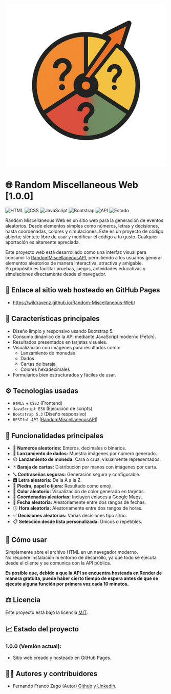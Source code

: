 ![Random-Miscellaneous-Web](https://github.com/WildRavenZ/Random-Miscellaneous-Web/blob/master/Backend/imgs/Otras/icon.png)

# 🌐 Random Miscellaneous Web [1.0.0]

![HTML](https://img.shields.io/badge/HTML-5-orange?logo=html5&logoColor=white)
![CSS](https://img.shields.io/badge/CSS-3-blue?logo=css3&logoColor=white)
![JavaScript](https://img.shields.io/badge/JavaScript-ES6-yellow?logo=javascript)
![Bootstrap](https://img.shields.io/badge/Bootstrap-5.3.3-purple?logo=bootstrap)
![API](https://img.shields.io/badge/API-RESTful-brightgreen)
![Estado](https://img.shields.io/badge/GitHubPages-Live-success)

Random Miscellaneous Web es un sitio web para la generación de eventos aleatorios. Desde elementos simples como números, letras y decisiones, hasta coordenadas, colores y simulaciones. Este es un proyecto de código abierto; siéntete libre de usar y modificar el código a tu gusto. Cualquier aportación es altamente apreciada.

Este proyecto web está desarrollado como una interfaz visual para consumir la [RandomMiscellaneousAPI](https://randommiscellanousapi.onrender.com/apidocs/), permitiendo a los usuarios generar elementos aleatorios de manera interactiva, atractiva y amigable.  
Su propósito es facilitar pruebas, juegos, actividades educativas y simulaciones directamente desde el navegador.

## 🔗 Enlace al sitio web hosteado en GitHub Pages

- https://wildravenz.github.io/Random-Miscellaneous-Web/

## 🎯 Características principales

- Diseño limpio y responsivo usando Bootstrap 5.
- Consumo dinámico de la API mediante JavaScript moderno (Fetch).
- Resultados presentados en tarjetas visuales.
- Visualización con imágenes para resultados como:
  - Lanzamiento de monedas
  - Dados
  - Cartas de baraja
  - Colores hexadecimales
- Formularios bien estructurados y fáciles de usar.

## ⚙️ Tecnologías usadas

- `HTML5` + `CSS3` (Frontend)
- `JavaScript ES6` (Ejecución de scripts)
- `Bootstrap 5.3` (Diseño responsivo)
- `RESTful API` ([RandomMiscellaneousAPI](https://github.com/WildRavenZ/RandomMiscellanousAPI))

## 📸 Funcionalidades principales
- 🔢 **Numeros aleatorios:** Enteros, decimales o binarios.
- 🎲 **Lanzamiento de dados:** Muestra imágenes por número generado.
- 🟡 **Lanzamiento de moneda:** Cara o cruz, visualmente representados.
- 🃏 **Baraja de cartas:** Distribución por manos con imágenes por carta.
- 🔤 **Contraseñas seguras:** Generación segura y configurable.
- 🅰 **Letra aleatoria:** De la A a la Z.
- 🧠 **Piedra, papel o tijera:** Resultado como emoji.
- 🎨 **Color aleatorio:** Visualización de color generado en tarjetas.
- 📍 **Coordenadas aleatorias:** Incluyen enlaces a Google Maps.
- 📆 **Fecha aleatoria:** Aleatoriamente entre dos rangos de fechas.
- 🕒 **Hora aleatoria:** Aleatoriamente entre dos rangos de horas.
- ✅ **Decisiones aleatorias:** Varias decisiones tipo sí/no.
- 📋 **Selección desde lista personalizada:** Únicos o repetibles.

## 🚀 Cómo usar

Simplemente abre el archivo HTML en un navegador moderno.  
No requiere instalación ni entorno de desarrollo, ya que todo se ejecuta desde el cliente y se comunica con la API pública.

**Es posible que, debido a que la API se encuentra hosteada en Render de manera gratuita, puede haber cierto tiempo de espera antes de que se ejecute alguna función por primera vez cada 10 minutos.**

## ⚖ Licencia
Este proyecto está bajo la licencia [MIT](LICENSE).

## 📈 Estado del proyecto
### 1.0.0 (Versión actual):
- Sitio web creado y hosteado en GitHub Pages.

## 🙋‍♂️ Autores y contribuidores
- Fernando Franco Zago (Autor) [Github](https://github.com/WildRavenZ) y [LinkedIn](https://www.linkedin.com/in/fernando-franco-zago-066840313/).
